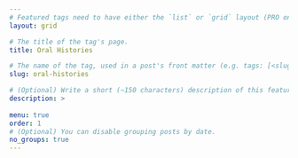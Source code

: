 ```yaml
---
# Featured tags need to have either the `list` or `grid` layout (PRO only).
layout: grid

# The title of the tag's page.
title: Oral Histories

# The name of the tag, used in a post's front matter (e.g. tags: [<slug>]).
slug: oral-histories

# (Optional) Write a short (~150 characters) description of this featured tag.
description: >
 
menu: true
order: 1
# (Optional) You can disable grouping posts by date.
no_groups: true
---
```

